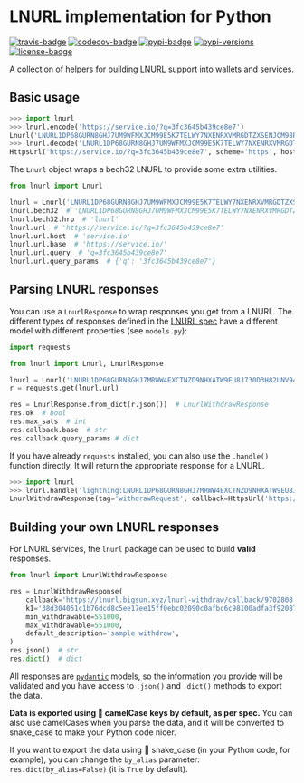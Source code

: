 LNURL implementation for Python
===============================

[![travis-badge]][travis]
[![codecov-badge]][codecov]
[![pypi-badge]][pypi]
[![pypi-versions]][pypi]
[![license-badge]](LICENSE)

A collection of helpers for building [LNURL][lnurl] support into wallets and services.

Basic usage
-----------

```python
>>> import lnurl
>>> lnurl.encode('https://service.io/?q=3fc3645b439ce8e7')
Lnurl('LNURL1DP68GURN8GHJ7UM9WFMXJCM99E5K7TELWY7NXENRXVMRGDTZXSENJCM98PJNWXQ96S9', url=HttpsUrl('https://service.io/?q=3fc3645b439ce8e7', scheme='https', host='service.io', tld='io', host_type='domain', path='/', query='q=3fc3645b439ce8e7'))
>>> lnurl.decode('LNURL1DP68GURN8GHJ7UM9WFMXJCM99E5K7TELWY7NXENRXVMRGDTZXSENJCM98PJNWXQ96S9')
HttpsUrl('https://service.io/?q=3fc3645b439ce8e7', scheme='https', host='service.io', tld='io', host_type='domain', path='/', query='q=3fc3645b439ce8e7')
```

The `Lnurl` object wraps a bech32 LNURL to provide some extra utilities.

```python
from lnurl import Lnurl

lnurl = Lnurl('LNURL1DP68GURN8GHJ7UM9WFMXJCM99E5K7TELWY7NXENRXVMRGDTZXSENJCM98PJNWXQ96S9')
lnurl.bech32  # 'LNURL1DP68GURN8GHJ7UM9WFMXJCM99E5K7TELWY7NXENRXVMRGDTZXSENJCM98PJNWXQ96S9'
lnurl.bech32.hrp  # 'lnurl'
lnurl.url  # 'https://service.io/?q=3fc3645b439ce8e7'
lnurl.url.host  # 'service.io'
lnurl.url.base  # 'https://service.io/'
lnurl.url.query  # 'q=3fc3645b439ce8e7'
lnurl.url.query_params  # {'q': '3fc3645b439ce8e7'}
```

Parsing LNURL responses
-----------------------

You can use a `LnurlResponse` to wrap responses you get from a LNURL.
The different types of responses defined in the [LNURL spec][lnurl-spec] have a different model
with different properties (see `models.py`):

```python
import requests

from lnurl import Lnurl, LnurlResponse

lnurl = Lnurl('LNURL1DP68GURN8GHJ7MRWW4EXCTNZD9NHXATW9EU8J730D3H82UNV94MKJARGV3EXZAELWDJHXUMFDAHR6WFHXQERSVPCA649RV')
r = requests.get(lnurl.url)

res = LnurlResponse.from_dict(r.json())  # LnurlWithdrawResponse
res.ok  # bool
res.max_sats  # int
res.callback.base  # str
res.callback.query_params # dict
```

If you have already `requests` installed, you can also use the `.handle()` function directly.
It will return the appropriate response for a LNURL.

```python
>>> import lnurl
>>> lnurl.handle('lightning:LNURL1DP68GURN8GHJ7MRWW4EXCTNZD9NHXATW9EU8J730D3H82UNV94MKJARGV3EXZAELWDJHXUMFDAHR6WFHXQERSVPCA649RV')
LnurlWithdrawResponse(tag='withdrawRequest', callback=HttpsUrl('https://lnurl.bigsun.xyz/lnurl-withdraw/callback/9702808', scheme='https', host='lnurl.bigsun.xyz', tld='xyz', host_type='domain', path='/lnurl-withdraw/callback/9702808'), k1='38d304051c1b76dcd8c5ee17ee15ff0ebc02090c0afbc6c98100adfa3f920874', min_withdrawable=551000, max_withdrawable=551000, default_description='sample withdraw')
```

Building your own LNURL responses
---------------------------------

For LNURL services, the `lnurl` package can be used to build **valid** responses.

```python
from lnurl import LnurlWithdrawResponse

res = LnurlWithdrawResponse(
    callback='https://lnurl.bigsun.xyz/lnurl-withdraw/callback/9702808',
    k1='38d304051c1b76dcd8c5ee17ee15ff0ebc02090c0afbc6c98100adfa3f920874',
    min_withdrawable=551000,
    max_withdrawable=551000,
    default_description='sample withdraw',
)
res.json()  # str
res.dict()  # dict
```

All responses are [`pydantic`][pydantic] models, so the information you provide will be validated and you have
access to `.json()` and `.dict()` methods to export the data.

**Data is exported using :camel: camelCase keys by default, as per spec.**
You can also use camelCases when you parse the data, and it will be converted to snake_case to make your
Python code nicer.

If you want to export the data using :snake: snake_case (in your Python code, for example), you can change
the `by_alias` parameter: `res.dict(by_alias=False)` (it is `True` by default).

[travis]: https://travis-ci.com/python-ln/lnurl?branch=master
[travis-badge]: https://api.travis-ci.com/python-ln/lnurl.svg?branch=master
[codecov]: https://codecov.io/gh/python-ln/lnurl
[codecov-badge]: https://codecov.io/gh/python-ln/lnurl/branch/master/graph/badge.svg
[pypi]: https://pypi.org/project/lnurl/
[pypi-badge]: https://badge.fury.io/py/lnurl.svg
[pypi-versions]: https://img.shields.io/pypi/pyversions/lnurl.svg
[license-badge]: https://img.shields.io/badge/license-MIT-blue.svg

[lnurl]: https://telegra.ph/lnurl-a-protocol-for-seamless-interaction-between-services-and-Lightning-wallets-08-19
[lnurl-spec]: https://github.com/btcontract/lnurl-rfc/blob/master/spec.md
[pydantic]: https://github.com/samuelcolvin/pydantic/
